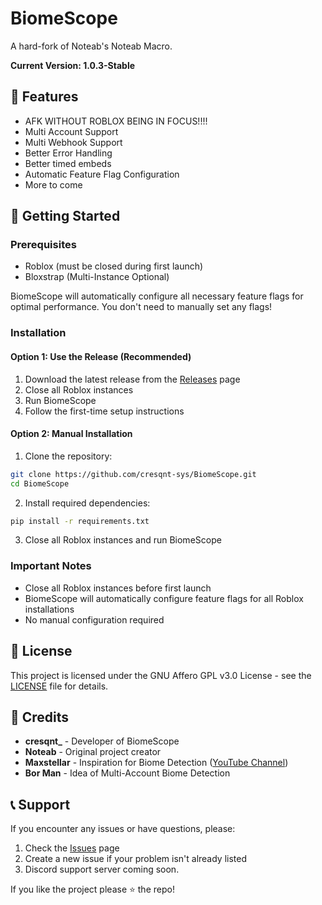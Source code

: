 # BiomeScope

A hard-fork of Noteab's Noteab Macro.

**Current Version: 1.0.3-Stable**

## 🌟 Features

- AFK WITHOUT ROBLOX BEING IN FOCUS!!!!
- Multi Account Support
- Multi Webhook Support
- Better Error Handling
- Better timed embeds
- Automatic Feature Flag Configuration
- More to come


## 🚀 Getting Started

### Prerequisites
- Roblox (must be closed during first launch)
- Bloxstrap (Multi-Instance Optional)

BiomeScope will automatically configure all necessary feature flags for optimal performance. You don't need to manually set any flags!

### Installation

#### Option 1: Use the Release (Recommended)
1. Download the latest release from the [Releases](https://github.com/cresqnt-sys/BiomeScope/releases) page
2. Close all Roblox instances
3. Run BiomeScope
4. Follow the first-time setup instructions

#### Option 2: Manual Installation
1. Clone the repository:
```bash
git clone https://github.com/cresqnt-sys/BiomeScope.git
cd BiomeScope
```

2. Install required dependencies:
```bash
pip install -r requirements.txt
```

3. Close all Roblox instances and run BiomeScope

### Important Notes
- Close all Roblox instances before first launch
- BiomeScope will automatically configure feature flags for all Roblox installations
- No manual configuration required

## 📝 License

This project is licensed under the GNU Affero GPL v3.0 License - see the [LICENSE](LICENSE) file for details.

## 🙏 Credits

- **cresqnt_** - Developer of BiomeScope
- **Noteab** - Original project creator
- **Maxstellar** - Inspiration for Biome Detection ([YouTube Channel](https://www.youtube.com/@maxstellar_))
- **Bor Man** - Idea of Multi-Account Biome Detection

## 📞 Support

If you encounter any issues or have questions, please:
1. Check the [Issues](https://github.com/cresqnt-sys/BiomeScope/issues) page
2. Create a new issue if your problem isn't already listed
3. Discord support server coming soon.

If you like the project please ⭐ the repo!
